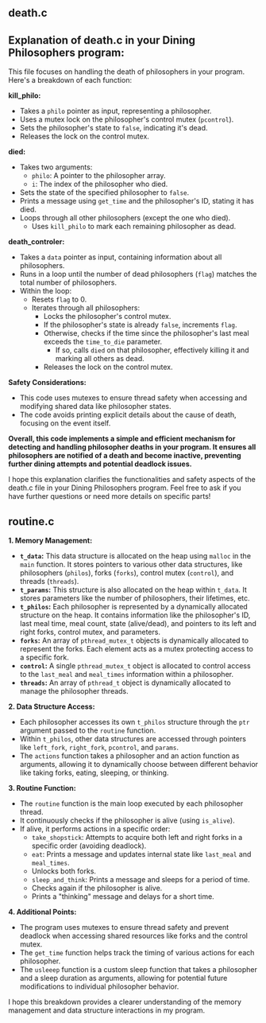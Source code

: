 ## death.c
## Explanation of death.c in your Dining Philosophers program:

This file focuses on handling the death of philosophers in your program. Here's a breakdown of each function:

**kill_philo:**

* Takes a `philo` pointer as input, representing a philosopher.
* Uses a mutex lock on the philosopher's control mutex (`pcontrol`).
* Sets the philosopher's state to `false`, indicating it's dead.
* Releases the lock on the control mutex.

**died:**

* Takes two arguments:
    * `philo`: A pointer to the philosopher array.
    * `i`: The index of the philosopher who died.
* Sets the state of the specified philosopher to `false`.
* Prints a message using `get_time` and the philosopher's ID, stating it has died.
* Loops through all other philosophers (except the one who died).
    * Uses `kill_philo` to mark each remaining philosopher as dead.

**death_controler:**

* Takes a `data` pointer as input, containing information about all philosophers.
* Runs in a loop until the number of dead philosophers (`flag`) matches the total number of philosophers.
* Within the loop:
    * Resets `flag` to 0.
    * Iterates through all philosophers:
        * Locks the philosopher's control mutex.
        * If the philosopher's state is already `false`, increments `flag`.
        * Otherwise, checks if the time since the philosopher's last meal exceeds the `time_to_die` parameter.
            * If so, calls `died` on that philosopher, effectively killing it and marking all others as dead.
        * Releases the lock on the control mutex.

**Safety Considerations:**

* This code uses mutexes to ensure thread safety when accessing and modifying shared data like philosopher states.
* The code avoids printing explicit details about the cause of death, focusing on the event itself.

**Overall, this code implements a simple and efficient mechanism for detecting and handling philosopher deaths in your program. It ensures all philosophers are notified of a death and become inactive, preventing further dining attempts and potential deadlock issues.**

I hope this explanation clarifies the functionalities and safety aspects of the death.c file in your Dining Philosophers program. Feel free to ask if you have further questions or need more details on specific parts!

## routine.c

**1. Memory Management:**

- **`t_data`:** This data structure is allocated on the heap using `malloc` in the `main` function. It stores pointers to various other data structures, like philosophers (`philos`), forks (`forks`), control mutex (`control`), and threads (`threads`).
- **`t_params`:** This structure is also allocated on the heap within `t_data`. It stores parameters like the number of philosophers, their lifetimes, etc.
- **`t_philos`:** Each philosopher is represented by a dynamically allocated structure on the heap. It contains information like the philosopher's ID, last meal time, meal count, state (alive/dead), and pointers to its left and right forks, control mutex, and parameters.
- **`forks`:** An array of `pthread_mutex_t` objects is dynamically allocated to represent the forks. Each element acts as a mutex protecting access to a specific fork.
- **`control`:** A single `pthread_mutex_t` object is allocated to control access to the `last_meal` and `meal_times` information within a philosopher.
- **`threads`:** An array of `pthread_t` object is dynamically allocated to manage the philosopher threads.

**2. Data Structure Access:**

- Each philosopher accesses its own `t_philos` structure through the `ptr` argument passed to the `routine` function.
- Within `t_philos`, other data structures are accessed through pointers like `left_fork`, `right_fork`, `pcontrol`, and `params`.
- The `actions` function takes a philosopher and an action function as arguments, allowing it to dynamically choose between different behavior like taking forks, eating, sleeping, or thinking.

**3. Routine Function:**

- The `routine` function is the main loop executed by each philosopher thread.
- It continuously checks if the philosopher is alive (using `is_alive`).
- If alive, it performs actions in a specific order:
    - `take_shopstick`: Attempts to acquire both left and right forks in a specific order (avoiding deadlock).
    - `eat`: Prints a message and updates internal state like `last_meal` and `meal_times`.
    - Unlocks both forks.
    - `sleep_and_think`: Prints a message and sleeps for a period of time.
    - Checks again if the philosopher is alive.
    - Prints a "thinking" message and delays for a short time.

**4. Additional Points:**

- The program uses mutexes to ensure thread safety and prevent deadlock when accessing shared resources like forks and the control mutex.
- The `get_time` function helps track the timing of various actions for each philosopher.
- The `usleeep` function is a custom sleep function that takes a philosopher and a sleep duration as arguments, allowing for potential future modifications to individual philosopher behavior.

I hope this breakdown provides a clearer understanding of the memory management and data structure interactions in my program.
